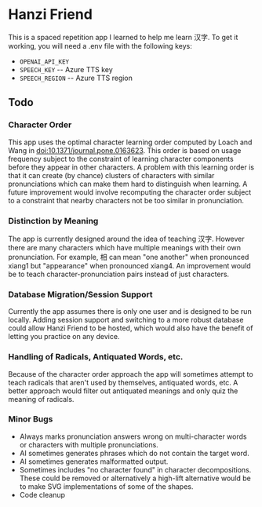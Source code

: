 # Hanzi Friend

This is a spaced repetition app I learned to help me learn 汉字. To get it working, you will need a .env file with the following keys:

- `OPENAI_API_KEY`
- `SPEECH_KEY` -- Azure TTS key
- `SPEECH_REGION` -- Azure TTS region

## Todo
### Character Order
This app uses the optimal character learning order computed by Loach and Wang in [doi:10.1371/journal.pone.0163623](https://www.ncbi.nlm.nih.gov/pmc/articles/PMC5051716/). This order is based on usage frequency subject to the constraint of learning character components before they appear in other characters. A problem with this learning order is that it can create (by chance) clusters of characters with similar pronunciations which can make them hard to distinguish when learning. A future improvement would involve recomputing the character order subject to a constraint that nearby characters not be too similar in pronunciation.

### Distinction by Meaning
The app is currently designed around the idea of teaching 汉字. However there are many characters which have multiple meanings with their own pronunciation. For example, 相 can mean "one another" when pronounced xiang1 but "appearance" when pronounced xiang4. An improvement would be to teach character-pronunciation pairs instead of just characters.

### Database Migration/Session Support
Currently the app assumes there is only one user and is designed to be run locally. Adding session support and switching to a more robust database could allow Hanzi Friend to be hosted, which would also have the benefit of letting you practice on any device.

### Handling of Radicals, Antiquated Words, etc.
Because of the character order approach the app will sometimes attempt to teach radicals that aren't used by themselves, antiquated words, etc. A better approach would filter out antiquated meanings and only quiz the meaning of radicals.


### Minor Bugs
- Always marks pronunciation answers wrong on multi-character words or characters with multiple pronunciations.
- AI sometimes generates phrases which do not contain the target word.
- AI sometimes generates malformatted output.
- Sometimes includes "no character found" in character decompositions. These could be removed or alternatively a high-lift alternative would be to make SVG implementations of some of the shapes.
- Code cleanup
